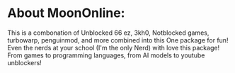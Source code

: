 # About MoonOnline:
This is a combonation of Unblocked 66 ez, 3kh0, Notblocked games, turbowarp, penguinmod, and more combined into this
One package for fun! Even the nerds at your school (I'm the only Nerd) with love this package! 
From games to programming languages, from AI models to youtube unblockers!
